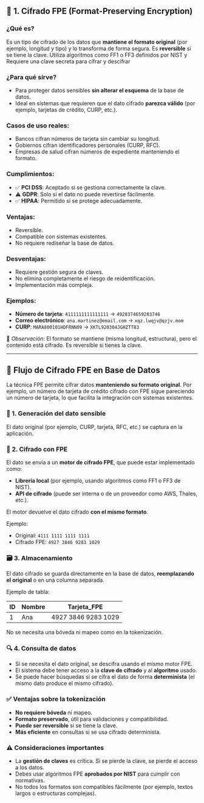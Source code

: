 ## 🔐 1. Cifrado FPE (Format-Preserving Encryption)

### ¿Qué es?
Es un tipo de cifrado de los datos que **mantiene el formato original**  (por ejemplo, longitud y tipo) y lo transforma de forma segura. Es **reversible** si se tiene la clave.
Utiliza algoritmos como FF1 o FF3 definidos por NIST y Requiere una clave secreta para cifrar y descifrar

### ¿Para qué sirve?
- Para proteger datos sensibles **sin alterar el esquema** de la base de datos.
- Ideal en sistemas que requieren que el dato cifrado **parezca válido** (por ejemplo, tarjetas de crédito, CURP, etc.).

### Casos de uso reales:
- Bancos cifran números de tarjeta sin cambiar su longitud.
- Gobiernos cifran identificadores personales (CURP, RFC).
- Empresas de salud cifran números de expediente manteniendo el formato.

### Cumplimientos:
- ✅ **PCI DSS**: Aceptado si se gestiona correctamente la clave.
- ⚠️ **GDPR**: Solo si el dato no puede revertirse fácilmente.
- ✅ **HIPAA**: Permitido si se protege adecuadamente.

### Ventajas:
- Reversible.
- Compatible con sistemas existentes.
- No requiere rediseñar la base de datos.

### Desventajas:
- Requiere gestión segura de claves.
- No elimina completamente el riesgo de reidentificación.
- Implementación más compleja.


### Ejemplos:
- **Número de tarjeta**: `4111111111111111` → `4928374659283746`  
- **Correo electrónico**: `ana.martinez@email.com` → `xqz.lwqjv@qzjv.mom`  
- **CURP**: `MARA800101HDFRNN09` → `XKTL920304JGHZTT83`

🔸 *Observación*: El formato se mantiene (misma longitud, estructura), pero el contenido está cifrado. Es reversible si tienes la clave.


---

## 🔐 **Flujo de Cifrado FPE en Base de Datos**

La técnica FPE permite cifrar datos **manteniendo su formato original**. Por ejemplo, un número de tarjeta de crédito cifrado con FPE sigue pareciendo un número de tarjeta, lo que facilita la integración con sistemas existentes.



### 🧩 1. **Generación del dato sensible**
El dato original (por ejemplo, CURP, tarjeta, RFC, etc.) se captura en la aplicación.



### 🔄 2. **Cifrado con FPE**
El dato se envía a un **motor de cifrado FPE**, que puede estar implementado como:

- **Librería local** (por ejemplo, usando algoritmos como FF1 o FF3 de NIST).
- **API de cifrado** (puede ser interna o de un proveedor como AWS, Thales, etc.).

El motor devuelve el dato cifrado **con el mismo formato**.

Ejemplo:
- Original: `4111 1111 1111 1111`
- Cifrado FPE: `4927 3846 9283 1029`



### 🗃️ 3. **Almacenamiento**
El dato cifrado se guarda directamente en la base de datos, **reemplazando el original** o en una columna separada.

Ejemplo de tabla:

| ID | Nombre | Tarjeta_FPE         |
|----|--------|---------------------|
| 1  | Ana    | 4927 3846 9283 1029 |

No se necesita una bóveda ni mapeo como en la tokenización.



### 🔍 4. **Consulta de datos**
- Si se necesita el dato original, se descifra usando el mismo motor FPE.
- El sistema debe tener acceso a la **clave de cifrado** y al **algoritmo** usado.
- Se puede hacer búsquedas si se cifra el dato de forma **determinista** (el mismo dato produce el mismo cifrado).



### ✅ Ventajas sobre la tokenización

- **No requiere bóveda** ni mapeo.
- **Formato preservado**, útil para validaciones y compatibilidad.
- **Puede ser reversible** si se tiene la clave.
- **Más eficiente** en consultas si se usa cifrado determinista.


### ⚠️ Consideraciones importantes

- La **gestión de claves** es crítica. Si se pierde la clave, se pierde el acceso a los datos.
- Debes usar algoritmos FPE **aprobados por NIST** para cumplir con normativas.
- No todos los formatos son compatibles fácilmente (por ejemplo, textos largos o estructuras complejas).
